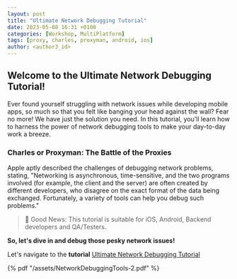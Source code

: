 ```yaml
---
layout: post
title: "Ultimate Network Debugging Tutorial"
date: 2023-05-08 16:31 +0100
categories: [Workshop, MultiPlatform]
tags: [proxy, charles, proxyman, android, ios]
author: <author3_id>
---
```

## Welcome to the Ultimate Network Debugging Tutorial!

Ever found yourself struggling with network issues while developing mobile apps, so much so that you felt like banging your head against the wall? Fear no more! We have just the solution you need. In this tutorial, you'll learn how to harness the power of network debugging tools to make your day-to-day work a breeze.

### Charles or Proxyman: The Battle of the Proxies

Apple aptly described the challenges of debugging network problems, stating, "Networking is asynchronous, time-sensitive, and the two programs involved (for example, the client and the server) are often created by different developers, who disagree on the exact format of the data being exchanged. Fortunately, a variety of tools can help you debug such problems."

> 📣 Good News: This tutorial is suitable for iOS, Android, Backend developers and QA/Testers. 
        
**So, let's dive in and debug those pesky network issues!**


Let's navigate to the **tutorial** [Ultimate Network Debugging Tutorial](https://www.emadgnia.com/StarProxy/tutorials/tutorial-table-of-contents/)

{% pdf "/assets/NetworkDebuggingTools-2.pdf" %}

